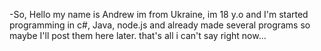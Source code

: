 -So, Hello my name is Andrew im from Ukraine, im 18 y.o and I'm started programming in c#, Java, node.js
and already made several programs so maybe I'll post them here later.
that's all i can't say right now...

